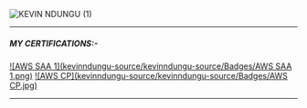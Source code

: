 ![KEVIN NDUNGU (1)](https://github.com/kevinndungu-source/kevinndungu-source/assets/114335263/b9d4dafb-d6d0-4936-bb6b-d0d2ed000a56)

---
##### MY CERTIFICATIONS:-

[![AWS SAA 1](kevinndungu-source/kevinndungu-source/Badges/AWS SAA 1.png)](https://www.credly.com/badges/e2222fbd-9c01-4064-be2f-0c1d5fd127e0/linked_in_profile)
[![AWS CP](kevinndungu-source/kevinndungu-source/Badges/AWS CP.jpg)](https://www.credly.com/badges/16d6ac8f-251c-4992-80d7-211446d48d65/linked_in_profile)





---
<!--
**kevinndungu-source/kevinndungu-source** is a ✨ _special_ ✨ repository because its `README.md` (this file) appears on your GitHub profile.

Here are some ideas to get you started:

- 🌱 I’m currently implementing Infrastructure as Code (IaC) applications.
- 👯 I’m looking to collaborate on the AWS cloud architecture of robust Data Pipelines.
- 💬 Ask me about Machine Learning and automation.
- 😄 Pronouns: He/Him.
- ⚡ Fun fact: I love tinkering with networking structures i.e. home lab servers.


-->
